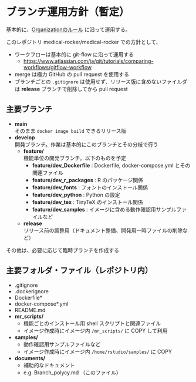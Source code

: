 # ブランチ運用方針（暫定）

基本的に、[Organizationのルール](https://github.com/medical-rocker/docs/blob/main/github_rules.md) に沿って運用する。

このレポジトリ medical-rocker/medical-rocker での方針として、

- ワークフローは基本的に git-flow に沿って運用する
    - https://www.atlassian.com/ja/git/tutorials/comparing-workflows/gitflow-workflow
- merge は極力 GitHub の pull request を使用する
- ブランチごとの `.gitignore` は使用せず、リリース版に含めないファイルダは **release** ブランチで削除してから pull request


## 主要ブランチ

- **main** \
  そのまま `docker image build` できるリリース版
- **develop** \
  開発ブランチ。作業は基本的にこのブランチとその分枝で行う
    - **feature/** \
      機能単位の開発ブランチ。以下のものを予定
        - **feature/dev_Dockerfile** : Dockerfile, docker-compose.yml とその関連ファイル
        - **feature/dev_r_packages** : R のパッケージ関係
        - **feature/dev_fonts** : フォントのインストール関係
        - **feature/dev_python** : Python の設定
        - **feature/dev_tex** : TinyTeX のインストール関係
        - **feature/dev_samples** : イメージに含める動作確認用サンプルファイルなど
    - **release** \
      リリース前の調整用（ドキュメント整備、開発用一時ファイルの削除など）

その他は、必要に応じて臨時ブランチを作成する

## 主要フォルダ・ファイル（レポジトリ内）

- .gitignore
- .dockerignore
- Dockerfile*
- docker-compose*.yml
- README.md
- **mr_scripts/**
    - 機能ごとのインストール用 shell スクリプトと関連ファイル
    - イメージ作成時にイメージ内 `/mr_scripts/` に COPY して利用
- **samples/**
    - 動作確認用サンプルファイルなど
    - イメージ作成時にイメージ内 `/home/rstudio/samples/` に COPY
- **documents/**
    - 補助的なドキュメント
    - e.g. Branch_polycy.md （このファイル） 
